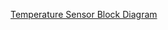 [Temperature Sensor Block Diagram](https://app.diagrams.net/#G1uznNZbwans3rkLbIqz-fsZAqFJdjEbS4#%7B%22pageId%22%3A%222_zHtwm0eaHCt5ITzFNP%22%7D)
